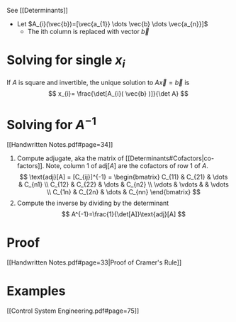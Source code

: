 See [[Determinants]]
- Let $A_{i}(\vec{b})=[\vec{a_{1}} \dots \vec{b} \dots \vec{a_{n}}]$
	- The ith column is replaced with vector $\vec{b}$

# Solving for single $x_{i}$
If $A$ is square and invertible, the unique solution to $A \vec{x} = \vec{b}$ is
$$
x_{i}= \frac{\det[A_{i}( \vec{b} )]}{\det A}
$$

# Solving for $A^{-1}$
[[Handwritten Notes.pdf#page=34]]
1. Compute adjugate, aka the matrix of [[Determinants#Cofactors|co-factors]]. Note, column 1 of $\text{adj}[A]$ are the  cofactors of row 1 of $A$.
$$
\text{adj}[A] = [C_{ij}]^{-1} = \begin{bmatrix}
C_{11} & C_{21} & \dots & C_{n1} \\
C_{12}  & C_{22} & \dots & C_{n2} \\
\vdots & \vdots &  & \vdots \\
C_{1n} & C_{2n} & \dots & C_{nn}
\end{bmatrix}
$$
2. Compute the inverse by dividing by the determinant
$$
A^{-1}=\frac{1}{\det[A]}\text{adj}[A]
$$

# Proof
[[Handwritten Notes.pdf#page=33|Proof of Cramer's Rule]]

# Examples
[[Control System Engineering.pdf#page=75]]